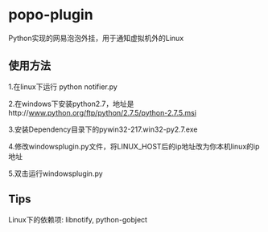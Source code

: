 popo-plugin
===========

Python实现的网易泡泡外挂，用于通知虚拟机外的Linux

## 使用方法

1.在linux下运行 python notifier.py

2.在windows下安装python2.7，地址是http://www.python.org/ftp/python/2.7.5/python-2.7.5.msi

3.安装Dependency目录下的pywin32-217.win32-py2.7.exe

4.修改windowsplugin.py文件，将LINUX_HOST后的ip地址改为你本机linux的ip地址

5.双击运行windowsplugin.py


## Tips
Linux下的依赖项: libnotify, python-gobject
